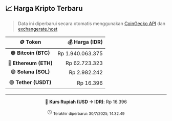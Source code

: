 

<!-- HARGA_KRIPTO -->
## 📈 Harga Kripto Terbaru

> Data ini diperbarui secara otomatis menggunakan [CoinGecko API](https://www.coingecko.com/) dan [exchangerate.host](https://exchangerate.host/)

<div align="center">

| 🪙 Token | 💰 Harga (IDR) |
|:------:|---------------:|
| 🟠 **Bitcoin (BTC)**   | Rp 1.940.063.375 |
| 🔵 **Ethereum (ETH)**  | Rp 62.723.323 |
| 🟣 **Solana (SOL)**    | Rp 2.982.242 |
| 🟢 **Tether (USDT)**   | Rp 16.396 |

---

💱 **Kurs Rupiah (USD → IDR)**: Rp 16.396

🕒 <sub>Terakhir diperbarui: 30/7/2025, 14.32.49</sub>

</div>
<!-- /HARGA_KRIPTO -->